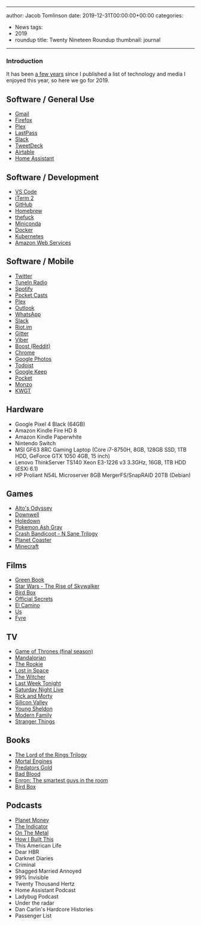 
---
author: Jacob Tomlinson
date: 2019-12-31T00:00:00+00:00
categories:
  - News
tags:
  - 2019
  - roundup
title: Twenty Nineteen Roundup
thumbnail: journal
---


### Introduction

It has been [a few years](https://www.jacobtomlinson.co.uk/posts/2015/twenty-fifteen-roundup/) since I published a list of technology and media I enjoyed this year, so here we go for 2019.

## Software / General Use

 * [Gmail](https://mail.google.com/)
 * [Firefox](https://www.mozilla.org/en-GB/firefox/new/)
 * [Plex](https://plex.tv/)
 * [LastPass](https://lastpass.com/)
 * [Slack](https://slack.com/)
 * [TweetDeck](https://tweetdeck.twitter.com/)
 * [Airtable](https://airtable.com/)
 * [Home Assistant](https://www.home-assistant.io/)

## Software / Development

 * [VS Code](https://code.visualstudio.com/)
 * [iTerm 2](http://iterm2.com/)
 * [GitHub](https://github.com/)
 * [Homebrew](http://brew.sh/)
 * [thefuck](https://github.com/nvbn/thefuck)
 * [Miniconda](https://docs.conda.io/en/latest/miniconda.html)
 * [Docker](https://www.docker.com/)
 * [Kubernetes](https://kubernetes.io/)
 * [Amazon Web Services](https://aws.amazon.com/)

## Software / Mobile

 * [Twitter](https://play.google.com/store/apps/details?id=com.twitter.android&hl=en_GB)
 * [TuneIn Radio](https://play.google.com/store/apps/details?id=tunein.player&hl=en_GB)
 * [Spotify](https://play.google.com/store/apps/details?id=com.spotify.music&hl=en_GB)
 * [Pocket Casts](https://play.google.com/store/apps/details?id=au.com.shiftyjelly.pocketcasts&hl=en_GB)
 * [Plex](https://play.google.com/store/apps/details?id=com.plexapp.android&hl=en_GB)
 * [Outlook](https://play.google.com/store/apps/details?id=com.microsoft.office.outlook&hl=en_GB)
 * [WhatsApp](https://play.google.com/store/apps/details?id=com.whatsapp&hl=en_GB)
 * [Slack](https://play.google.com/store/apps/details?id=com.Slack&hl=en_GB)
 * [Riot.im](https://play.google.com/store/apps/details?id=im.vector.app&hl=en_GB)
 * [Gitter](https://play.google.com/store/apps/details?id=im.gitter.gitter&hl=en_GB)
 * [Viber](https://play.google.com/store/apps/details?id=com.viber.voip&hl=en_GB)
 * [Boost (Reddit)](https://play.google.com/store/apps/details?id=com.rubenmayayo.reddit&hl=en_GB)
 * [Chrome](https://play.google.com/store/apps/details?id=com.android.chrome&hl=en_GB)
 * [Google Photos](https://play.google.com/store/apps/details?id=com.google.android.apps.photos&hl=en_GB)
 * [Todoist](https://play.google.com/store/apps/details?id=com.todoist&hl=en_GB)
 * [Google Keep](https://play.google.com/store/apps/details?id=com.google.android.keep&hl=en_GB)
 * [Pocket](https://play.google.com/store/apps/details?id=com.ideashower.readitlater.pro&hl=en_GB)
 * [Monzo](https://play.google.com/store/apps/details?id=co.uk.getmondo&hl=en_GB)
 * [KWGT](https://play.google.com/store/apps/details?id=org.kustom.widget&hl=en_GB)

## Hardware

 * Google Pixel 4 Black (64GB)
 * Amazon Kindle Fire HD 8
 * Amazon Kindle Paperwhite
 * Nintendo Switch
 * MSI GF63 8RC Gaming Laptop (Core i7-8750H, 8GB, 128GB SSD, 1TB HDD, GeForce GTX 1050 4GB, 15 inch)
 * Lenovo ThinkServer TS140 Xeon E3-1226 v3 3.3GHz, 16GB, 1TB HDD (ESXi 6.1)
 * HP Proliant N54L Microserver 8GB MergerFS/SnapRAID 20TB (Debian)

## Games

 * [Alto's Odyssey](https://play.google.com/store/apps/details?id=com.noodlecake.altosodyssey&hl=en_GB)
 * [Downwell](https://play.google.com/store/apps/details?id=com.devolver.downwell_rerelease&hl=en_GB)
 * [Holedown](https://play.google.com/store/apps/details?id=com.grapefrukt.games.bore&hl=en_GB)
 * [Pokemon Ash Gray](https://www.pokecommunity.com/showthread.php?t=180722)
 * [Crash Bandicoot - N Sane Trilogy](https://www.nintendo.co.uk/Games/Nintendo-Switch/Crash-Bandicoot-N-Sane-Trilogy-1347784.html)
 * [Planet Coaster](https://store.steampowered.com/app/493340/Planet_Coaster/)
 * [Minecraft](https://www.nintendo.co.uk/Games/Nintendo-Switch/Minecraft-1386505.html)

## Films

* [Green Book](https://en.wikipedia.org/wiki/Green_Book_%28film%29)
* [Star Wars - The Rise of Skywalker](https://en.wikipedia.org/wiki/Star_Wars:_The_Rise_of_Skywalker)
* [Bird Box](https://en.wikipedia.org/wiki/Bird_Box_%28film%29)
* [Official Secrets](https://en.wikipedia.org/wiki/Official_Secrets_%28film%29)
* [El Camino](https://en.wikipedia.org/wiki/El_Camino:_A_Breaking_Bad_Movie?wprov=srpw1_0)
* [Us](https://en.wikipedia.org/wiki/Us_%282019_film%29)
* [Fyre](https://en.wikipedia.org/wiki/Fyre_%28film%29)

## TV

* [Game of Thrones (final season)](https://en.wikipedia.org/wiki/Game_of_Thrones)
* [Mandalorian](https://en.wikipedia.org/wiki/The_Mandalorian)
* [The Rookie](https://en.wikipedia.org/wiki/The_Rookie_%28TV_series%29)
* [Lost in Space](https://en.wikipedia.org/wiki/Lost_in_Space_%282018_TV_series%29)
* [The Witcher](https://en.wikipedia.org/wiki/The_Witcher_%28TV_series%29)
* [Last Week Tonight](https://en.wikipedia.org/wiki/Last_Week_Tonight_with_John_Oliver)
* [Saturday Night Live](https://en.wikipedia.org/wiki/Saturday_Night_Live)
* [Rick and Morty](https://en.wikipedia.org/wiki/Rick_and_Morty)
* [Silicon Valley](https://en.wikipedia.org/wiki/Silicon_Valley_%28TV_series%29)
* [Young Sheldon](https://en.wikipedia.org/wiki/Young_Sheldon)
* [Modern Family](https://en.wikipedia.org/wiki/Modern_Family)
* [Stranger Things](https://en.wikipedia.org/wiki/Stranger_Things)

## Books

* [The Lord of the Rings Trilogy](https://en.wikipedia.org/wiki/The_Lord_of_the_Rings)
* [Mortal Engines](https://en.wikipedia.org/wiki/Mortal_Engines)
* [Predators Gold](https://en.wikipedia.org/wiki/Predator%27s_Gold)
* [Bad Blood](https://en.wikipedia.org/wiki/Bad_Blood:_Secrets_and_Lies_in_a_Silicon_Valley_Startup)
* [Enron: The smartest guys in the room](https://en.wikipedia.org/wiki/Enron:_The_Smartest_Guys_in_the_Room)
* [Bird Box](https://en.wikipedia.org/wiki/Bird_Box_%28novel%29)

## Podcasts

* [Planet Money](https://www.npr.org/sections/money/?t=1577799681273)
* [The Indicator](https://www.npr.org/podcasts/510325/the-indicator-from-planet-money)
* [On The Metal](https://oxide.computer/blog/categories/on-the-metal/)
* [How I Built This](https://www.npr.org/podcasts/510313/how-i-built-this)
* This American Life
* Dear HBR
* Darknet Diaries
* Criminal
* Shagged Married Annoyed
* 99% Invisible
* Twenty Thousand Hertz
* Home Assistant Podcast
* Ladybug Podcast
* Under the radar
* Dan Carlin's Hardcore Histories
* Passenger List
<!--stackedit_data:
eyJoaXN0b3J5IjpbLTU5ODQwMTA0OSwtMzEwMTYyNzA5XX0=
-->